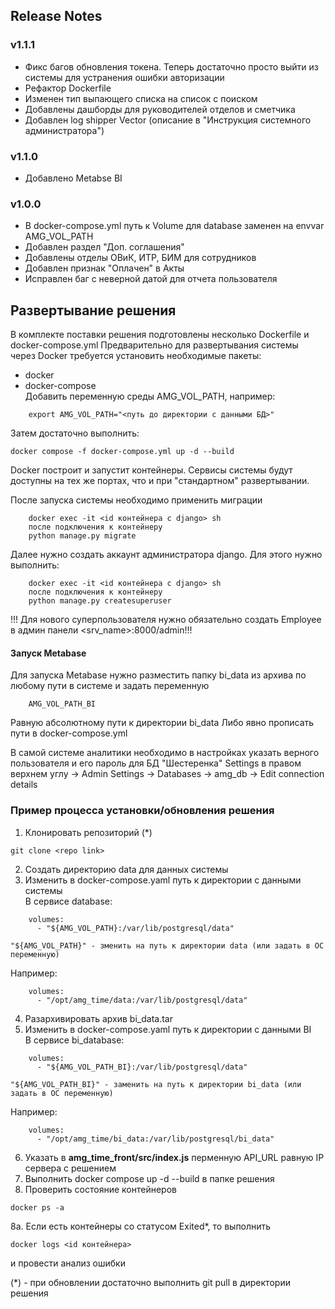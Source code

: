 ## Release Notes
### v1.1.1
- Фикс багов обновления токена. Теперь достаточно просто выйти из системы для устранения ошибки авторизации
- Рефактор Dockerfile 
- Изменен тип выпающего списка на список с поиском
- Добавлены дашборды для руководителей отделов и сметчика
- Добавлен log shipper Vector (описание в "Инструкция системного администратора")

### v1.1.0
- Добавлено Metabse BI

### v1.0.0
- В docker-compose.yml путь к Volume для database заменен на envvar AMG_VOL_PATH
- Добавлен раздел "Доп. соглашения"
- Добавлены отделы ОВиК, ИТР, БИМ для сотрудников
- Добавлен признак "Оплачен" в Акты
- Исправлен баг с неверной датой для отчета пользователя

## Развертывание решения

В комплекте поставки решения подготовлены несколько Dockerfile и docker-compose.yml
Предварительно для развертывания системы через Docker требуется установить необходимые пакеты:
- docker
- docker-compose  
Добавить переменную среды AMG_VOL_PATH, например:  
```
    export AMG_VOL_PATH="<путь до директории с данными БД>"
```
Затем достаточно выполнить:
```
docker compose -f docker-compose.yml up -d --build
```
Docker построит и запустит контейнеры. Сервисы системы будут доступны на тех же портах, что и при "стандартном" развертывании.

После запуска системы необходимо применить миграции
```
    docker exec -it <id контейнера с django> sh
    после подключения к контейнеру
    python manage.py migrate
```

Далее нужно создать аккаунт администратора django.
Для этого нужно выполнить:
```
    docker exec -it <id контейнера с django> sh
    после подключения к контейнеру
    python manage.py createsuperuser
```
!!! Для нового суперпользователя нужно обязательно создать Employee в админ панели <srv_name>:8000/admin!!!

#### Запуск Metabase
Для запуска Metabase нужно разместить папку bi_data из архива по любому пути в системе и задать переменную
```
    AMG_VOL_PATH_BI
```
Равную абсолютному пути к директории bi_data
Либо явно прописать пути в docker-compose.yml

В самой системе аналитики необходимо в настройках указать верного пользователя и его пароль для БД
"Шестеренка" Settings в правом верхнем углу -> Admin Settings -> Databases -> amg_db -> Edit connection details

### Пример процесса установки/обновления решения
1. Клонировать репозиторий (*) 
```
git clone <repo link>
```
2. Создать директорию data для данных системы
3. Изменить в docker-compose.yaml путь к директории с данными системы  
В сервисе database:
```
    volumes:
      - "${AMG_VOL_PATH}:/var/lib/postgresql/data"
```
    "${AMG_VOL_PATH}" - зменить на путь к директории data (или задать в ОС переменную) 
Например:
```
    volumes:
      - "/opt/amg_time/data:/var/lib/postgresql/data"
```
4. Разархивировать архив bi_data.tar
5. Изменить в docker-compose.yaml путь к директории с данными BI   
В сервисе bi_database:
```
    volumes:
      - "${AMG_VOL_PATH_BI}:/var/lib/postgresql/data"
```
    "${AMG_VOL_PATH_BI}" - заменить на путь к директории bi_data (или задать в ОС переменную)  
Например:
```
    volumes:
      - "/opt/amg_time/bi_data:/var/lib/postgresql/bi_data"
```
6. Указать в **amg_time_front/src/index.js** перменную API_URL равную IP сервера с решением
7. Выполнить docker compose up -d --build в папке решения
8. Проверить состояние контейнеров 
```
docker ps -a
```
8a. Если есть контейнеры со статусом Exited*, то выполнить
```
docker logs <id контейнера>
```
и провести анализ ошибки

(*) - при обновлении достаточно выполнить git pull в директории решения